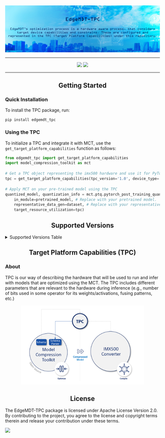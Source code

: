 <div align="center" markdown="1">
<p>
      <a href="https://github.com/SonySemiconductorSolutions/aitrios-edge-mdt-tpc/" target="_blank">
        <img src="/docsrc/images/edgeMdtTpcHeader.png" width="1000"></a>
</p>
  
______________________________________________________________________


<p align="center">
  <a href="https://github.com/SonySemiconductorSolutions/aitrios-edge-mdt-tpc/releases"><img src="https://img.shields.io/github/v/release/SonySemiconductorSolutions/aitrios-edge-mdt-tpc" /></a>
  <a href="https://github.com/SonySemiconductorSolutions/aitrios-edge-mdt-tpc/blob/main/LICENSE.md"><img src="https://img.shields.io/badge/license-Apache%202.0-blue" /></a>
 </p>    
</div>

__________________________________________________________________________________________________________

## <div align="center">Getting Started</div>
### Quick Installation
To install the TPC package, run:
```
pip install edgemdt_tpc 
```

### Using the TPC

To initialize a TPC and integrate it with MCT, use the `get_target_platform_capabilities` function as follows:

```python
from edgemdt_tpc import get_target_platform_capabilities
import model_compression_toolkit as mct

# Get a TPC object representing the imx500 hardware and use it for PyTorch model quantization in MCT
tpc = get_target_platform_capabilities(tpc_version='1.0', device_type='imx500')

# Apply MCT on your pre-trained model using the TPC
quantized_model, quantization_info = mct.ptq.pytorch_post_training_quantization(
    in_module=pretrained_model, # Replace with your pretrained model.
    representative_data_gen=dataset, # Replace with your representative dataset.
    target_resource_utilization=tpc)
```


## <div align="center">Supported Versions</div>

<details id="supported-versions">
  <summary>Supported Versions Table</summary>

|                       |                    TPC 1.0                                                                                                                                                                                                                                                                    |                    TPC 4.0                                                                                                                                                                                                                                                                      |
|-----------------------|------------------------------------------------------------------------------------------------------------------------------------------------------------------------------------------------------------------------------------------------------------------|--------------------------------------------------------------------------------------------------------------------------------------------------------------------------------------------------------------------------------------------------------------------|
| IMX500 Converter 3.14 | [![Run Tests](https://github.com/SonySemiconductorSolutions/aitrios-edge-mdt-tpc/actions/workflows/run_tests_conv314_tpc10.yml/badge.svg)](https://github.com/SonySemiconductorSolutions/aitrios-edge-mdt-tpc/actions/workflows/run_tests_conv314_tpc10.yml) | <p align="center"> Not supported </p>                                                                                                                                                                                                                              |
| IMX500 Converter 3.16 | [![Run Tests](https://github.com/SonySemiconductorSolutions/aitrios-edge-mdt-tpc/actions/workflows/run_tests_conv316_tpc10.yml/badge.svg)](https://github.com/SonySemiconductorSolutions/aitrios-edge-mdt-tpc/actions/workflows/run_tests_conv316_tpc10.yml) | [![Run Tests](https://github.com/SonySemiconductorSolutions/aitrios-edge-mdt-tpc/actions/workflows/run_tests_conv316_tpc40.yml/badge.svg)](https://github.com/SonySemiconductorSolutions/aitrios-edge-mdt-tpc/actions/workflows/run_tests_conv316_tpc40.yml) |

</details>

## <div align="center">Target Platform Capabilities (TPC)</div>

### About 

TPC is our way of describing the hardware that will be used to run and infer with models that are optimized using the MCT.
The TPC includes different parameters that are relevant to the hardware during inference (e.g., number of bits used in some operator for its weights/activations, fusing patterns, etc.)

<div align="center" markdown="1">
<p>
      <a href="https://github.com/SonySemiconductorSolutions/aitrios-edge-mdt-tpc/" target="_blank">
        <img src="/docsrc/images/tpcArch.png" width="400"></a>
</p>
</div>

## <div align="center">License</div>
The EdgeMDT-TPC package is licensed under Apache License Version 2.0. By contributing to the project, you agree to the license and copyright terms therein and release your contribution under these terms.

<a href="https://github.com/SonySemiconductorSolutions/EdgeMDT-TPC/blob/main/LICENSE.md"><img src="https://img.shields.io/badge/license-Apache%202.0-blue" /></a>
